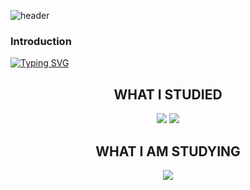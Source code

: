 ![header](https://capsule-render.vercel.app/api?type=waving&color=timeGradient&text=Welcome%20to%20서현's%20GitHub%20👋&animation=twinkling&fontSize=35&fontAlignY=40&fontAlign=50&height=250)

### Introduction

[![Typing SVG](https://readme-typing-svg.demolab.com?font=Fira+Code&pause=1000&color=000000&random=false&width=435&lines=Hi+!+My+name+is+Seohyeon+!+)](https://git.io/typing-svg)




<h2 align="center" >WHAT I STUDIED</h2>
<div align="center">
<img src="https://img.shields.io/badge/Python-CC6699?style=plastic&logo=Python&logoColor=AAAAAA"/> <img src="https://img.shields.io/badge/C-A8B9CC?style=plastic&logo=Python&logoColor=000000"/>  
</div>
<h2 align="center" >WHAT I AM STUDYING</h2>
<div align="center">
<img src="https://img.shields.io/badge/C++-00599C?style=plastic&logo=Python&logoColor=239DFF"/>
</div>



